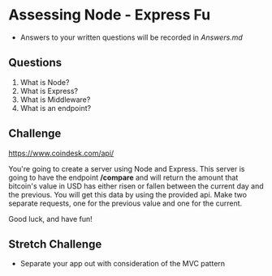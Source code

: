 # Assessing Node - Express Fu

- Answers to your written questions will be recorded in _Answers.md_

## Questions

1. What is Node?
2. What is Express?
3. What is Middleware?
4. What is an endpoint?

## Challenge

https://www.coindesk.com/api/

You're going to create a server using Node and Express. This server is going to have the endpoint **/compare** and will return the amount that bitcoin's value in USD has either risen or fallen between the current day and the previous. You will get this data by using the provided api. Make two separate requests, one for the previous value and one for the current.

Good luck, and have fun!

## Stretch Challenge

- Separate your app out with consideration of the MVC pattern
